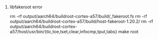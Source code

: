 
1. libfakeroot error

    rm -rf output/aarch64/buildroot-cortex-a57/build/_fakeroot.fs 
    rm -rf output/aarch64/buildroot-cortex-a57/build/host-fakeroot-1.20.2/
    rm -rf output/aarch64/buildroot-cortex-a57/host/usr/bin/{tic,toe,tset,clear,infocmp,tput,tabs}
    make root
